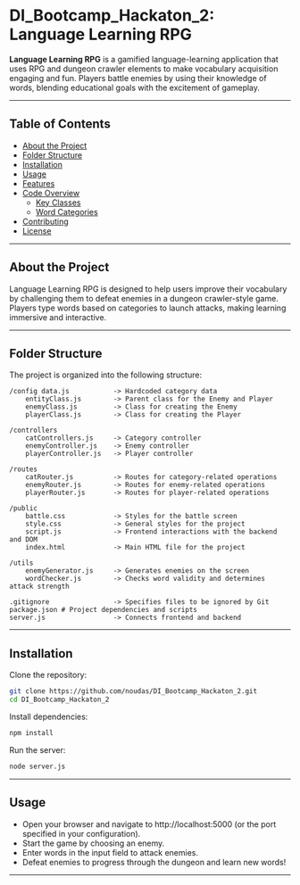 # DI_Bootcamp_Hackaton_2: Language Learning RPG

**Language Learning RPG** is a gamified language-learning application that uses RPG and dungeon crawler elements to make vocabulary acquisition engaging and fun. Players battle enemies by using their knowledge of words, blending educational goals with the excitement of gameplay.

---

## Table of Contents
- [About the Project](#about-the-project)
- [Folder Structure](#folder-structure)
- [Installation](#installation)
- [Usage](#usage)
- [Features](#features)
- [Code Overview](#code-overview)
  - [Key Classes](#key-classes)
  - [Word Categories](#word-categories)
- [Contributing](#contributing)
- [License](#license)


---

## About the Project
Language Learning RPG is designed to help users improve their vocabulary by challenging them to defeat enemies in a dungeon crawler-style game. Players type words based on categories to launch attacks, making learning immersive and interactive.

---

## Folder Structure
The project is organized into the following structure:

    /config data.js           -> Hardcoded category data 
        entityClass.js        -> Parent class for the Enemy and Player 
        enemyClass.js         -> Class for creating the Enemy 
        playerClass.js        -> Class for creating the Player

    /controllers
        catControllers.js     -> Category controller 
        enemyController.js    -> Enemy controller 
        playerController.js   -> Player controller

    /routes 
        catRouter.js          -> Routes for category-related operations 
        enemyRouter.js        -> Routes for enemy-related operations 
        playerRouter.js       -> Routes for player-related operations

    /public 
        battle.css            -> Styles for the battle screen 
        style.css             -> General styles for the project 
        script.js             -> Frontend interactions with the backend and DOM 
        index.html            -> Main HTML file for the project

    /utils 
        enemyGenerator.js     -> Generates enemies on the screen 
        wordChecker.js        -> Checks word validity and determines attack strength

    .gitignore                -> Specifies files to be ignored by Git package.json # Project dependencies and scripts 
    server.js                 -> Connects frontend and backend

---

## Installation

Clone the repository:
   ```bash
   git clone https://github.com/noudas/DI_Bootcamp_Hackaton_2.git
   cd DI_Bootcamp_Hackaton_2
   ```

Install dependencies:

```bash
npm install
```

Run the server:

``` bash
node server.js
```

---

## Usage
* Open your browser and navigate to http://localhost:5000 (or the port specified in your configuration).
* Start the game by choosing an enemy.
* Enter words in the input field to attack enemies.
* Defeat enemies to progress through the dungeon and learn new words!

---


